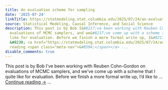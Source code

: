 ```yaml
---
title: An evaluation scheme for sampling
date: '2025-07-24'
linkTitle: https://statmodeling.stat.columbia.edu/2025/07/24/an-evaluation-scheme-for-sampling/
source: Statistical Modeling, Causal Inference, and Social Science
description: This post is by Bob I&#8217;ve been working with Reuben Cohn-Gordon on
  evaluations of MCMC samplers, and we&#8217;ve come up with a scheme that I quite
  like for evaluation. Before we finish a more formal write up, I&#8217;d like to
  &#8230; <a href="https://statmodeling.stat.columbia.edu/2025/07/24/an-evaluation-scheme-for-sampling/">Continue
  reading <span class="meta-nav">&#8594;</span></a> ...
disable_comments: true
---
```

This post is by Bob I&#8217;ve been working with Reuben Cohn-Gordon on evaluations of MCMC samplers, and we&#8217;ve come up with a scheme that I quite like for evaluation. Before we finish a more formal write up, I&#8217;d like to &#8230; <a href="https://statmodeling.stat.columbia.edu/2025/07/24/an-evaluation-scheme-for-sampling/">Continue reading <span class="meta-nav">&#8594;</span></a> ...
